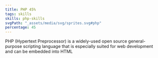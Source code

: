 ```yaml
---
title: PHP 45%
tags: skills
skills: php-skills 
svgPath: "_assets/media/svg/sprites.svg#php"
percentage: 45
---
```

PHP (Hypertext Preprocessor) is a widely-used open source general-purpose scripting language that is especially suited for web development and can be embedded into HTML
 
<!-- excerpt -->
